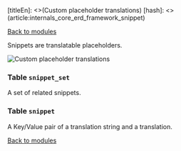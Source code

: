 [titleEn]: <>(Custom placeholder translations)
[hash]: <>(article:internals_core_erd_framework_snippet)

[Back to modules](./../10-modules.md)

Snippets are translatable placeholders.

![Custom placeholder translations](./dist/erd-shopware-core-framework-snippet.png)


### Table `snippet_set`

A set of related snippets.


### Table `snippet`

A Key/Value pair of a translation string and a translation.


[Back to modules](./../10-modules.md)
